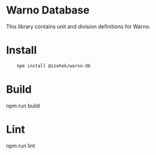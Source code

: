 # Warno Database
This library contains unit and division definitions for Warno.

# Install
```sh
    npm install @izohek/warno-db
```

# Build
npm run build

# Lint
npm run lint
